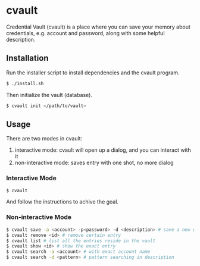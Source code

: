 cvault
======

Credential Vault (cvault) is a place where you can save your memory about credentials, e.g. account and password, along with some helpful description.


Installation
------------

Run the installer script to install dependencies and the cvault program.

~~~ sh
$ ./install.sh
~~~

Then initialize the vault (database).

~~~ sh
$ cvault init </path/to/vault>
~~~


Usage
-----

There are two modes in cvault:

1. interactive mode: cvault will open up a dialog, and you can interact with it
2. non-interactive mode: saves entry with one shot, no more dialog

### Interactive Mode

~~~ sh
$ cvault
~~~

And follow the instructions to achive the goal.

### Non-interactive Mode

~~~ sh
$ cvault save -a <account> -p<password> -d <description> # save a new entry
$ cvault remove <id> # remove certain entry
$ cvault list # list all the entries reside in the vault
$ cvault show <id> # show the exact entry
$ cvault search -a <account> # with exact account name
$ cvault search -d <pattern> # pattern searching in description
~~~
